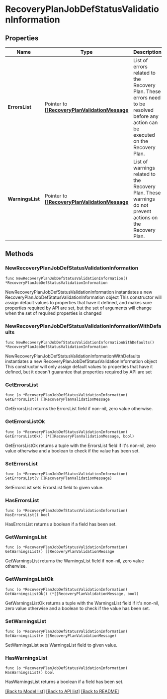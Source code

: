 # RecoveryPlanJobDefStatusValidationInformation

## Properties

Name | Type | Description | Notes
------------ | ------------- | ------------- | -------------
**ErrorsList** | Pointer to [**[]RecoveryPlanValidationMessage**](RecoveryPlanValidationMessage.md) | List of errors related to the Recovery Plan. These errors need to be resolved before any action can be executed on the Recovery Plan.  | [optional] 
**WarningsList** | Pointer to [**[]RecoveryPlanValidationMessage**](RecoveryPlanValidationMessage.md) | List of warnings related to the Recovery Plan. These warnings do not prevent actions on the Recovery Plan.  | [optional] 

## Methods

### NewRecoveryPlanJobDefStatusValidationInformation

`func NewRecoveryPlanJobDefStatusValidationInformation() *RecoveryPlanJobDefStatusValidationInformation`

NewRecoveryPlanJobDefStatusValidationInformation instantiates a new RecoveryPlanJobDefStatusValidationInformation object
This constructor will assign default values to properties that have it defined,
and makes sure properties required by API are set, but the set of arguments
will change when the set of required properties is changed

### NewRecoveryPlanJobDefStatusValidationInformationWithDefaults

`func NewRecoveryPlanJobDefStatusValidationInformationWithDefaults() *RecoveryPlanJobDefStatusValidationInformation`

NewRecoveryPlanJobDefStatusValidationInformationWithDefaults instantiates a new RecoveryPlanJobDefStatusValidationInformation object
This constructor will only assign default values to properties that have it defined,
but it doesn't guarantee that properties required by API are set

### GetErrorsList

`func (o *RecoveryPlanJobDefStatusValidationInformation) GetErrorsList() []RecoveryPlanValidationMessage`

GetErrorsList returns the ErrorsList field if non-nil, zero value otherwise.

### GetErrorsListOk

`func (o *RecoveryPlanJobDefStatusValidationInformation) GetErrorsListOk() (*[]RecoveryPlanValidationMessage, bool)`

GetErrorsListOk returns a tuple with the ErrorsList field if it's non-nil, zero value otherwise
and a boolean to check if the value has been set.

### SetErrorsList

`func (o *RecoveryPlanJobDefStatusValidationInformation) SetErrorsList(v []RecoveryPlanValidationMessage)`

SetErrorsList sets ErrorsList field to given value.

### HasErrorsList

`func (o *RecoveryPlanJobDefStatusValidationInformation) HasErrorsList() bool`

HasErrorsList returns a boolean if a field has been set.

### GetWarningsList

`func (o *RecoveryPlanJobDefStatusValidationInformation) GetWarningsList() []RecoveryPlanValidationMessage`

GetWarningsList returns the WarningsList field if non-nil, zero value otherwise.

### GetWarningsListOk

`func (o *RecoveryPlanJobDefStatusValidationInformation) GetWarningsListOk() (*[]RecoveryPlanValidationMessage, bool)`

GetWarningsListOk returns a tuple with the WarningsList field if it's non-nil, zero value otherwise
and a boolean to check if the value has been set.

### SetWarningsList

`func (o *RecoveryPlanJobDefStatusValidationInformation) SetWarningsList(v []RecoveryPlanValidationMessage)`

SetWarningsList sets WarningsList field to given value.

### HasWarningsList

`func (o *RecoveryPlanJobDefStatusValidationInformation) HasWarningsList() bool`

HasWarningsList returns a boolean if a field has been set.


[[Back to Model list]](../README.md#documentation-for-models) [[Back to API list]](../README.md#documentation-for-api-endpoints) [[Back to README]](../README.md)



